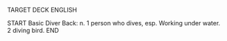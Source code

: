 TARGET DECK
ENGLISH

START
Basic
Diver
Back: n. 1 person who dives, esp. Working under water. 2 diving bird.
END
